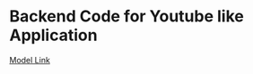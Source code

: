 # Backend Code for Youtube like Application


[Model Link](https://app.eraser.io/workspace/YtPqZ1VogxGy1jzIDkzj)


